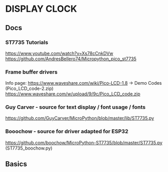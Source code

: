 # DISPLAY CLOCK

## Docs

### ST7735 Tutorials
https://www.youtube.com/watch?v=Xs78cCnkDVw
https://github.com/AndresBellero74/Micropython_pico_st7735

### Frame buffer drivers
Info page:
https://www.waveshare.com/wiki/Pico-LCD-1.8
-> Demo Codes (Pico_LCD_code-2.zip)
https://www.waveshare.com/w/upload/9/9c/Pico_LCD_code.zip

### Guy Carver - source for text display / font usage / fonts
https://github.com/GuyCarver/MicroPython/blob/master/lib/ST7735.py

### Booochow - source for driver adapted for ESP32
https://github.com/boochow/MicroPython-ST7735/blob/master/ST7735.py
(ST7735_boochow.py)

## Basics
